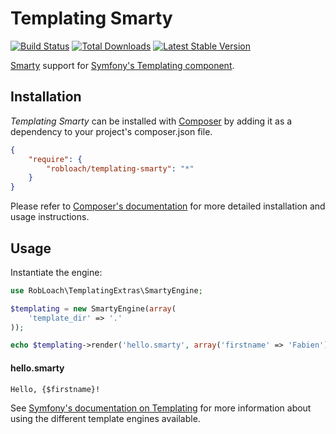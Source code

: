 # Templating Smarty

[![Build Status](https://travis-ci.org/RobLoach/templating-smarty.png)](https://travis-ci.org/RobLoach/templating-smarty)
[![Total Downloads](https://poser.pugx.org/robloach/templating-smarty/downloads.png)](https://packagist.org/packages/robloach/templating-smarty)
[![Latest Stable Version](https://poser.pugx.org/robloach/templating-smarty/v/stable.png)](https://packagist.org/packages/robloach/templating-extras)

[Smarty](http://www.smarty.net) support for [Symfony's Templating component](http://symfony.com/doc/current/components/templating/introduction.html).


## Installation

*Templating Smarty* can be installed with [Composer](http://getcomposer.org)
by adding it as a dependency to your project's composer.json file.

```json
{
    "require": {
        "robloach/templating-smarty": "*"
    }
}
```

Please refer to [Composer's documentation](https://github.com/composer/composer/blob/master/doc/00-intro.md#introduction)
for more detailed installation and usage instructions.


## Usage

Instantiate the engine:

``` php
use RobLoach\TemplatingExtras\SmartyEngine;

$templating = new SmartyEngine(array(
    'template_dir' => '.'
));

echo $templating->render('hello.smarty', array('firstname' => 'Fabien'));
```

#### hello.smarty
``` smarty
Hello, {$firstname}!
```

See [Symfony's documentation on Templating](http://symfony.com/doc/current/components/templating/introduction.html#usage) for more information about using the different template engines available.
